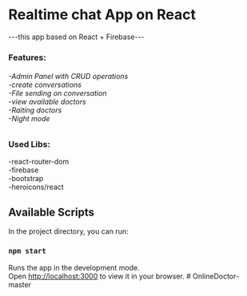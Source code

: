 # Realtime chat App on React
---this app based on React + Firebase---<br/>
### Features:
<h6>-Admin Panel with CRUD operations<br/>
-create conversations<br/>
-File sending on conversation<br/>
-view available doctors<br/>
-Raiting doctors<br/>
-Night mode</h6>

### Used Libs:
-react-router-dom<br/>
-firebase<br/>
-bootstrap<br/>
-heroicons/react<br/>

## Available Scripts

In the project directory, you can run:

### `npm start`

Runs the app in the development mode.\
Open [http://localhost:3000](http://localhost:3000) to view it in your browser.
#   O n l i n e D o c t o r - m a s t e r  
 
